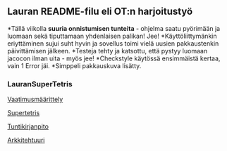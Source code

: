 ## Lauran README-filu eli OT:n harjoitustyö

*Tällä viikolla **suuria onnistumisen tunteita** - ohjelma saatu pyörimään ja luomaan sekä tiputtamaan yhdenlaisen palikan! Jee!
*Käyttöliittymänkin eriyttäminen sujui suht hyvin ja sovellus toimi vielä uusien pakkaustenkin päivittämisen jälkeen.
*Testeja tehty ja katsottu, että pystyy luomaan jacocon ilman uita - myös jee!
*Checkstyle käytössä ensimmäistä kertaa, vain 1 Error jäi.
*Simppeli pakkauskuva lisätty. 

### LauranSuperTetris
[Vaatimusmäärittely](https://github.com/LauraACodes/ot-harjoitustyo/tree/master/dokumentaatio/vaatimusmaarittely.md)

[Supertetris](https://github.com/LauraACodes/ot-harjoitustyo/tree/master/LaurasSuperTetris)

[Tuntikirjanpito](https://github.com/LauraACodes/ot-harjoitustyo/tree/master/dokumentaatio/tuntikirjanpito.md)

[Arkkitehtuuri](https://github.com/LauraACodes/ot-harjoitustyo/tree/master/dokumentaatio/arkkitehtuuri.md)

